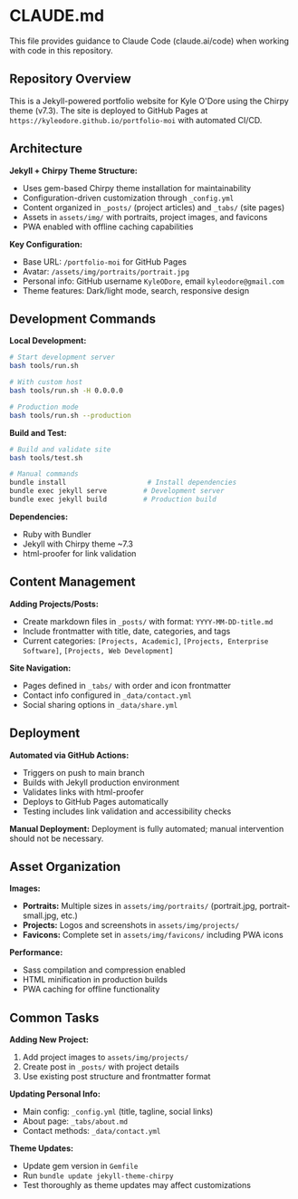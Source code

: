 # CLAUDE.md

This file provides guidance to Claude Code (claude.ai/code) when working with code in this repository.

## Repository Overview

This is a Jekyll-powered portfolio website for Kyle O'Dore using the Chirpy theme (v7.3). The site is deployed to GitHub Pages at `https://kyleodore.github.io/portfolio-moi` with automated CI/CD.

## Architecture

**Jekyll + Chirpy Theme Structure:**
- Uses gem-based Chirpy theme installation for maintainability
- Configuration-driven customization through `_config.yml`
- Content organized in `_posts/` (project articles) and `_tabs/` (site pages)
- Assets in `assets/img/` with portraits, project images, and favicons
- PWA enabled with offline caching capabilities

**Key Configuration:**
- Base URL: `/portfolio-moi` for GitHub Pages
- Avatar: `/assets/img/portraits/portrait.jpg`
- Personal info: GitHub username `KyleODore`, email `kyleodore@gmail.com`
- Theme features: Dark/light mode, search, responsive design

## Development Commands

**Local Development:**
```bash
# Start development server
bash tools/run.sh

# With custom host
bash tools/run.sh -H 0.0.0.0

# Production mode
bash tools/run.sh --production
```

**Build and Test:**
```bash
# Build and validate site
bash tools/test.sh

# Manual commands
bundle install                    # Install dependencies
bundle exec jekyll serve         # Development server
bundle exec jekyll build         # Production build
```

**Dependencies:**
- Ruby with Bundler
- Jekyll with Chirpy theme ~7.3
- html-proofer for link validation

## Content Management

**Adding Projects/Posts:**
- Create markdown files in `_posts/` with format: `YYYY-MM-DD-title.md`
- Include frontmatter with title, date, categories, and tags
- Current categories: `[Projects, Academic]`, `[Projects, Enterprise Software]`, `[Projects, Web Development]`

**Site Navigation:**
- Pages defined in `_tabs/` with order and icon frontmatter
- Contact info configured in `_data/contact.yml`
- Social sharing options in `_data/share.yml`

## Deployment

**Automated via GitHub Actions:**
- Triggers on push to main branch
- Builds with Jekyll production environment
- Validates links with html-proofer
- Deploys to GitHub Pages automatically
- Testing includes link validation and accessibility checks

**Manual Deployment:**
Deployment is fully automated; manual intervention should not be necessary.

## Asset Organization

**Images:**
- **Portraits:** Multiple sizes in `assets/img/portraits/` (portrait.jpg, portrait-small.jpg, etc.)
- **Projects:** Logos and screenshots in `assets/img/projects/`
- **Favicons:** Complete set in `assets/img/favicons/` including PWA icons

**Performance:**
- Sass compilation and compression enabled
- HTML minification in production builds
- PWA caching for offline functionality

## Common Tasks

**Adding New Project:**
1. Add project images to `assets/img/projects/`
2. Create post in `_posts/` with project details
3. Use existing post structure and frontmatter format

**Updating Personal Info:**
- Main config: `_config.yml` (title, tagline, social links)
- About page: `_tabs/about.md`
- Contact methods: `_data/contact.yml`

**Theme Updates:**
- Update gem version in `Gemfile`
- Run `bundle update jekyll-theme-chirpy`
- Test thoroughly as theme updates may affect customizations